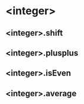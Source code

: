 # &lt;integer&gt;

## &lt;integer&gt;.shift

## &lt;integer&gt;.plusplus

## &lt;integer&gt;.isEven

## &lt;integer&gt;.average
